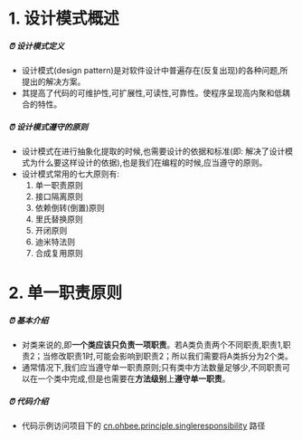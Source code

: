 # 1. 设计模式概述
##### ⏰ 设计模式定义
- 设计模式(design pattern)是对软件设计中普遍存在(反复出现)的各种问题,所提出的解决方案。
- 其提高了代码的可维护性,可扩展性,可读性,可靠性。使程序呈现高内聚和低耦合的特性。
##### ⏰ 设计模式遵守的原则
- 设计模式在进行抽象化提取的时候,也需要设计的依据和标准(即: 解决了设计模式为什么要这样设计的依据),也是我们在编程的时候,应当遵守的原则。
- 设计模式常用的七大原则有:
    1. 单一职责原则
    2. 接口隔离原则
    3. 依赖倒转(倒置)原则
    4. 里氏替换原则
    5. 开闭原则
    6. 迪米特法则
    7. 合成复用原则
# 2. 单一职责原则
##### ⏰ 基本介绍
- 对类来说的,即**一个类应该只负责一项职责**。若A类负责两个不同职责,职责1,职责2；当修改职责1时,可能会影响到职责2；所以我们需要将A类拆分为2个类。
- 通常情况下,我们应当遵守单一职责原则;只有类中方法数量足够少,不同职责可以在一个类中完成,但是也需要在**方法级别**上**遵守单一职责**。
##### ⏰ 代码介绍
- 代码示例访问项目下的 [cn.ohbee.principle.singleresponsibility](https://github.com/SpanishSoap/DesignPattern/tree/master/src/main/java/cn/ohbee/principle/singleresponsibility) 路径